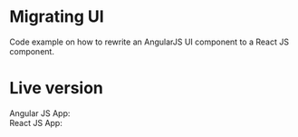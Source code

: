 # Migrating UI
Code example on how to rewrite an AngularJS UI component to a React JS component.

# Live version
Angular JS App: <br>
React JS App: <br>